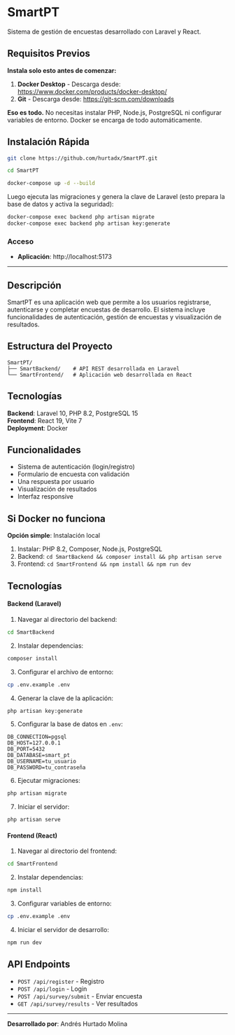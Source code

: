 # SmartPT

Sistema de gestión de encuestas desarrollado con Laravel y React.

## Requisitos Previos

**Instala solo esto antes de comenzar:**

1. **Docker Desktop** - Descarga desde: https://www.docker.com/products/docker-desktop/
2. **Git** - Descarga desde: https://git-scm.com/downloads

**Eso es todo.** No necesitas instalar PHP, Node.js, PostgreSQL ni configurar variables de entorno. Docker se encarga de todo automáticamente.

## Instalación Rápida

```bash
git clone https://github.com/hurtadx/SmartPT.git

cd SmartPT

docker-compose up -d --build
```

Luego ejecuta las migraciones y genera la clave de Laravel (esto prepara la base de datos y activa la seguridad):

```bash
docker-compose exec backend php artisan migrate
docker-compose exec backend php artisan key:generate
```

### Acceso
- **Aplicación**: http://localhost:5173

---

## Descripción

SmartPT es una aplicación web que permite a los usuarios registrarse, autenticarse y completar encuestas de desarrollo. El sistema incluye funcionalidades de autenticación, gestión de encuestas y visualización de resultados.

## Estructura del Proyecto

```
SmartPT/
├── SmartBackend/    # API REST desarrollada en Laravel
└── SmartFrontend/   # Aplicación web desarrollada en React
```

## Tecnologías

**Backend**: Laravel 10, PHP 8.2, PostgreSQL 15  
**Frontend**: React 19, Vite 7  
**Deployment**: Docker

## Funcionalidades

- Sistema de autenticación (login/registro)
- Formulario de encuesta con validación
- Una respuesta por usuario
- Visualización de resultados
- Interfaz responsive

## Si Docker no funciona

**Opción simple**: Instalación local

1. Instalar: PHP 8.2, Composer, Node.js, PostgreSQL
2. Backend: `cd SmartBackend && composer install && php artisan serve`
3. Frontend: `cd SmartFrontend && npm install && npm run dev`

## Tecnologías

#### Backend (Laravel)

1. Navegar al directorio del backend:
```bash
cd SmartBackend
```

2. Instalar dependencias:
```bash
composer install
```

3. Configurar el archivo de entorno:
```bash
cp .env.example .env
```

4. Generar la clave de la aplicación:
```bash
php artisan key:generate
```

5. Configurar la base de datos en `.env`:
```
DB_CONNECTION=pgsql
DB_HOST=127.0.0.1
DB_PORT=5432
DB_DATABASE=smart_pt
DB_USERNAME=tu_usuario
DB_PASSWORD=tu_contraseña
```

6. Ejecutar migraciones:
```bash
php artisan migrate
```

7. Iniciar el servidor:
```bash
php artisan serve
```

#### Frontend (React)

1. Navegar al directorio del frontend:
```bash
cd SmartFrontend
```

2. Instalar dependencias:
```bash
npm install
```

3. Configurar variables de entorno:
```bash
cp .env.example .env
```

4. Iniciar el servidor de desarrollo:
```bash
npm run dev
```

## API Endpoints

- `POST /api/register` - Registro
- `POST /api/login` - Login  
- `POST /api/survey/submit` - Enviar encuesta
- `GET /api/survey/results` - Ver resultados

---

**Desarrollado por**: Andrés Hurtado Molina

